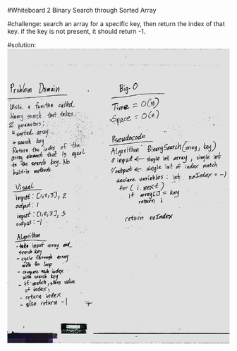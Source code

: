 #Whiteboard 2 Binary Search through Sorted Array

#challenge:
search an array for a specific key, then return the index of that key. if the key is not present, it should return -1. 

#solution:
![alt text](https://github.com/MinMaxed/Data-Structures-and-Algorithms/blob/master/assets/2WhiteboardBinarySearch.jpg)


